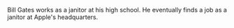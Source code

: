 Bill Gates works as a janitor at his high school. He eventually finds a job as a janitor at Apple's headquarters.